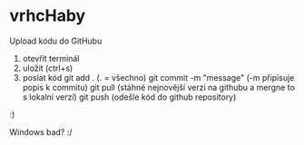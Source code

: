 # vrhcHaby


Upload kódu do GitHubu
  1) otevřít terminál
  2) uložit (ctrl+s)
  3) poslat kód
    git add . (. = všechno)
    git commit -m "message" (-m připisuje popis k commitu)
    git pull (stáhné nejnovější verzi na githubu a mergne to s lokalní verzí)
    git push (odešle kód do github repository)

:)

Windows bad? :/
